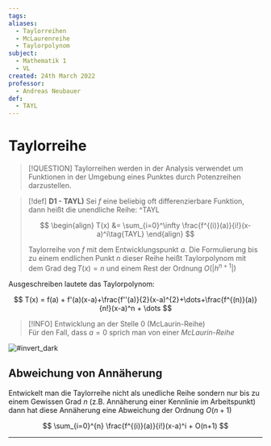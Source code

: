 ```yaml
---
tags: 
aliases:
  - Taylorreihen
  - McLaurenreihe
  - Taylorpolynom
subject:
  - Mathematik 1
  - VL
created: 24th March 2022
professor:
  - Andreas Neubauer
def:
  - TAYL
---
```


# Taylorreihe

> [!QUESTION] Taylorreihen werden in der Analysis verwendet um Funktionen in der Umgebung eines Punktes durch Potenzreihen darzustellen.

> [!def] **D1 - TAYL)** Sei $f$ eine beliebig oft differenzierbare Funktion, dann heißt die unendliche Reihe: ^TAYL
>
> $$
> \begin{align}
> T(x) &= \sum_{i=0}^\infty \frac{f^{(i)}(a)}{i!}(x-a)^i\tag{TAYL}
> \end{align}
> $$
>
> Taylorreihe von $f$ mit dem Entwicklungspunkt $a$.
> Die Formulierung bis zu einem endlichen Punkt $n$ dieser Reihe heißt Taylorpolynom mit dem Grad $\deg T(x)=n$ und einem Rest der Ordnung $O(\lvert h^{n+1} \rvert)$

Ausgeschreiben lautete das Taylorpolynom:

$$ T(x) = f(a) + f'(a)(x-a)+\frac{f''(a)}{2}(x-a)^{2}+\dots+\frac{f^{(n)}(a)}{n!}(x-a)^n + \dots $$

> [!INFO] Entwicklung an der Stelle 0 (McLaurin-Reihe)  
> Für den Fall, dass $a=0$ sprich man von einer *McLaurin-Reihe*

![#invert_dark](taylor.png)

## Abweichung von Annäherung

Entwickelt man die Taylorreihe nicht als unedliche Reihe sondern nur bis zu einem Gewissen Grad $n$ (z.B. Annäherung einer Kennlinie im Arbeitspunkt) dann hat diese Annäherung eine Abweichung der Ordnung $O(n+1)$

$$
\sum_{i=0}^{n} \frac{f^{(i)}(a)}{i!}(x-a)^i + O(n+1)
$$

---

